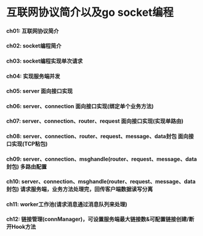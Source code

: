 # 互联网协议简介以及go socket编程

#### ch01: 互联网协议简介

#### ch02: socket编程简介

#### ch03: socket编程实现单次请求

#### ch04: 实现服务端并发

#### ch05: server 面向接口实现

#### ch06: server、connection 面向接口实现(绑定单个业务方法)

#### ch07: server、connection、router、request 面向接口实现(实现单路由)

#### ch08: server、connection、router、request、message、data封包 面向接口实现(TCP粘包)

#### ch09: server、connection、msghandle(router、request、message、data封包) 多路由配置

#### ch10: server、connection、msghandle(router、request、message、data封包) 请求服务端，业务方法处理完，回传客户端数据读写分离

#### ch11: worker工作池(请求消息通过消息队列来处理)

#### ch12: 链接管理(connManager)，可设置服务端最大链接数&可配置链接创建/断开Hook方法
